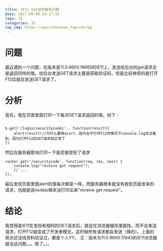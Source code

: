 ```yaml
---
title: IE11 Get请求缓存问题
date: 2017-08-09 18:17:41
tags: IE
categories: IE
top_img: https://gezichenshan.top/cms/bg
---
```

# 问题
最近遇到一个问题，在版本是11.0.9600.18665的IE11上，发送给后台的get请求总是返回同样的值。给后台发送GET请求主要是获取验证码，但是比较神奇的是打开F12后就会发送GET请求了。


# 分析
首先，我在页面里面打印一下每次GET请求返回的值，如下：

```

$.get('/login/securitycode1' , function(result){
    alert(result)//为什么要用alert，因为在不打开F12的情况下console.log无法看到，因为打开F12后GET请求就正常了
})

```
然后在服务器那块打印一下是否接受到了请求

```
router.get('/securitycode', function(req, res, next) {
	console.log("receive get request");
	// ...
});
```
最后发现页面里面alert的值每次都是一样，而服务器根本就没有收到页面发来的请求，也就是说nodejs根本没打印出来"receive get request"。
# 结论
我觉得是IE11在发现有相同的GET请求后，就会在浏览器缓存里面找，而不会发送请求，打开F12就变成了开发者模式，这时候所有请求都会发送（猜的）。上面的观点还没找资料验证过，都是个人YY。
注：版本为11.0.9600.17843的IE11浏览器就没这问题。。。绝了。。。


